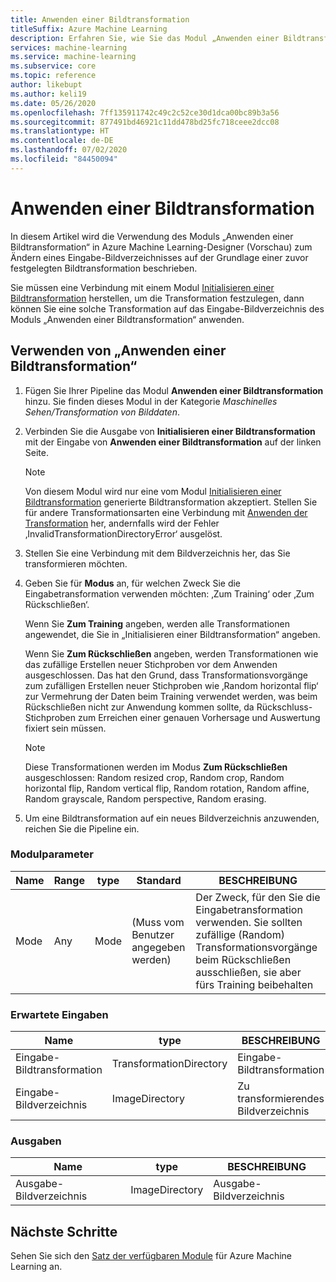 ```yaml
---
title: Anwenden einer Bildtransformation
titleSuffix: Azure Machine Learning
description: Erfahren Sie, wie Sie das Modul „Anwenden einer Bildtransformation“ verwenden, um eine Bildtransformation auf ein Bildverzeichnis anzuwenden.
services: machine-learning
ms.service: machine-learning
ms.subservice: core
ms.topic: reference
author: likebupt
ms.author: keli19
ms.date: 05/26/2020
ms.openlocfilehash: 7ff135911742c49c2c52ce30d1dca00bc89b3a56
ms.sourcegitcommit: 877491bd46921c11dd478bd25fc718ceee2dcc08
ms.translationtype: HT
ms.contentlocale: de-DE
ms.lasthandoff: 07/02/2020
ms.locfileid: "84450094"
---
```

# <a name="apply-image-transformation"></a>Anwenden einer Bildtransformation 

In diesem Artikel wird die Verwendung des Moduls „Anwenden einer Bildtransformation“ in Azure Machine Learning-Designer (Vorschau) zum Ändern eines Eingabe-Bildverzeichnisses auf der Grundlage einer zuvor festgelegten Bildtransformation beschrieben.  

Sie müssen eine Verbindung mit einem Modul [Initialisieren einer Bildtransformation](init-image-transformation.md) herstellen, um die Transformation festzulegen, dann können Sie eine solche Transformation auf das Eingabe-Bildverzeichnis des Moduls „Anwenden einer Bildtransformation“ anwenden.

## <a name="how-to-use-apply-image-transformation"></a>Verwenden von „Anwenden einer Bildtransformation“  

1. Fügen Sie Ihrer Pipeline das Modul **Anwenden einer Bildtransformation** hinzu. Sie finden dieses Modul in der Kategorie *Maschinelles Sehen/Transformation von Bilddaten*. 

2. Verbinden Sie die Ausgabe von **Initialisieren einer Bildtransformation** mit der Eingabe von **Anwenden einer Bildtransformation** auf der linken Seite.

     > [!NOTE]
     > Von diesem Modul wird nur eine vom Modul [Initialisieren einer Bildtransformation](init-image-transformation.md) generierte Bildtransformation akzeptiert. Stellen Sie für andere Transformationsarten eine Verbindung mit [Anwenden der Transformation](apply-transformation.md) her, andernfalls wird der Fehler ‚InvalidTransformationDirectoryError‘ ausgelöst.


3. Stellen Sie eine Verbindung mit dem Bildverzeichnis her, das Sie transformieren möchten.

4. Geben Sie für **Modus** an, für welchen Zweck Sie die Eingabetransformation verwenden möchten: ‚Zum Training‘ oder ‚Zum Rückschließen‘. 

   Wenn Sie **Zum Training** angeben, werden alle Transformationen angewendet, die Sie in „Initialisieren einer Bildtransformation“ angeben.

   Wenn Sie **Zum Rückschließen** angeben, werden Transformationen wie das zufällige Erstellen neuer Stichproben vor dem Anwenden ausgeschlossen. Das hat den Grund, dass Transformationsvorgänge zum zufälligen Erstellen neuer Stichproben wie ‚Random horizontal flip‘ zur Vermehrung der Daten beim Training verwendet werden, was beim Rückschließen nicht zur Anwendung kommen sollte, da Rückschluss-Stichproben zum Erreichen einer genauen Vorhersage und Auswertung fixiert sein müssen.

   > [!NOTE]
   > Diese Transformationen werden im Modus **Zum Rückschließen** ausgeschlossen: Random resized crop, Random crop, Random horizontal flip, Random vertical flip, Random rotation, Random affine, Random grayscale, Random perspective, Random erasing.

5. Um eine Bildtransformation auf ein neues Bildverzeichnis anzuwenden, reichen Sie die Pipeline ein.  

### <a name="module-parameters"></a>Modulparameter

| Name | Range | type | Standard                   | BESCHREIBUNG                              |
| ---- | ----- | ---- | ------------------------- | ---------------------------------------- |
| Mode | Any   | Mode | (Muss vom Benutzer angegeben werden) | Der Zweck, für den Sie die Eingabetransformation verwenden. Sie sollten zufällige (Random) Transformationsvorgänge beim Rückschließen ausschließen, sie aber fürs Training beibehalten |

### <a name="expected-inputs"></a>Erwartete Eingaben  

| Name                       | type                    | BESCHREIBUNG                       |
| -------------------------- | ----------------------- | --------------------------------- |
| Eingabe-Bildtransformation | TransformationDirectory | Eingabe-Bildtransformation        |
| Eingabe-Bildverzeichnis      | ImageDirectory          | Zu transformierendes Bildverzeichnis |

### <a name="outputs"></a>Ausgaben  

| Name                   | type           | BESCHREIBUNG            |
| ---------------------- | -------------- | ---------------------- |
| Ausgabe-Bildverzeichnis | ImageDirectory | Ausgabe-Bildverzeichnis |

## <a name="next-steps"></a>Nächste Schritte

Sehen Sie sich den [Satz der verfügbaren Module](module-reference.md) für Azure Machine Learning an. 
